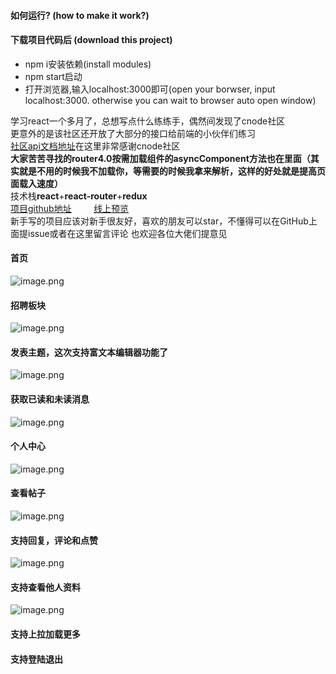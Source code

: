#### 如何运行? (how to make it work?)
#### 下载项目代码后 (download this project)
* npm i安装依赖(install modules)
* npm start启动
* 打开浏览器,输入localhost:3000即可(open your borwser, input localhost:3000. otherwise you can wait to browser auto open window)

学习react一个多月了，总想写点什么练练手，偶然间发现了cnode社区<br/>
更意外的是该社区还开放了大部分的接口给前端的小伙伴们练习<br/>
[社区api文档地址](https://cnodejs.org/api)在这里非常感谢cnode社区<br/>
**大家苦苦寻找的router4.0按需加载组件的asyncComponent方法也在里面（其实就是不用的时候我不加载你，等需要的时候我拿来解析，这样的好处就是提高页面载入速度）**<br/>
技术栈**react**+**react-router**+**redux**<br/>
[项目github地址](https://github.com/fruit-memory/cnode)             &nbsp;&nbsp;&nbsp;&nbsp;&nbsp;&nbsp;&nbsp;&nbsp;[线上预览](http:cnode.top:5000)<br/>
新手写的项目应该对新手很友好，喜欢的朋友可以star，不懂得可以在GitHub上面提issue或者在这里留言评论
也欢迎各位大佬们提意见
#### 首页
![image.png](http://upload-images.jianshu.io/upload_images/8184266-7b7ae3953e1d5661.png?imageMogr2/auto-orient/strip%7CimageView2/2/w/1240)


#### 招聘板块
![image.png](http://upload-images.jianshu.io/upload_images/8184266-54d217210a1533c3.png?imageMogr2/auto-orient/strip%7CimageView2/2/w/1240)

#### 发表主题，这次支持富文本编辑器功能了
![image.png](http://upload-images.jianshu.io/upload_images/8184266-055d32d435b2e387.png?imageMogr2/auto-orient/strip%7CimageView2/2/w/1240)


#### 获取已读和未读消息
![image.png](http://upload-images.jianshu.io/upload_images/8184266-e3d69405c7344a11.png?imageMogr2/auto-orient/strip%7CimageView2/2/w/1240)


#### 个人中心
![image.png](http://upload-images.jianshu.io/upload_images/8184266-25b2a7eafc3cd0ae.png?imageMogr2/auto-orient/strip%7CimageView2/2/w/1240)


#### 查看帖子
![image.png](http://upload-images.jianshu.io/upload_images/8184266-ac4ca6efcc79f84f.png?imageMogr2/auto-orient/strip%7CimageView2/2/w/1240)

#### 支持回复，评论和点赞
![image.png](http://upload-images.jianshu.io/upload_images/8184266-91fda3f2dfd9a231.png?imageMogr2/auto-orient/strip%7CimageView2/2/w/1240)

#### 支持查看他人资料
![image.png](http://upload-images.jianshu.io/upload_images/8184266-690e5e0482dec767.png?imageMogr2/auto-orient/strip%7CimageView2/2/w/1240)

#### 支持上拉加载更多
#### 支持登陆退出